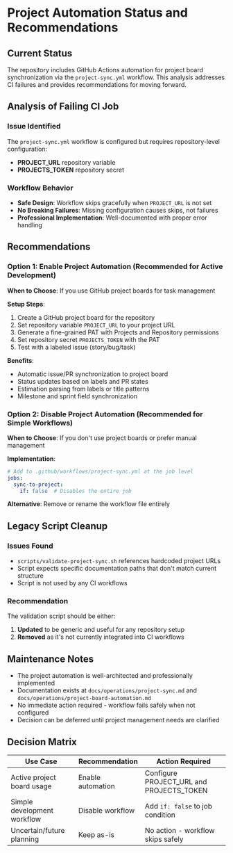 # Project Automation Status and Recommendations

## Current Status

The repository includes GitHub Actions automation for project board synchronization via the `project-sync.yml` workflow. This analysis addresses CI failures and provides recommendations for moving forward.

## Analysis of Failing CI Job

### Issue Identified
The `project-sync.yml` workflow is configured but requires repository-level configuration:
- **PROJECT_URL** repository variable 
- **PROJECTS_TOKEN** repository secret

### Workflow Behavior
- **Safe Design**: Workflow skips gracefully when `PROJECT_URL` is not set
- **No Breaking Failures**: Missing configuration causes skips, not failures
- **Professional Implementation**: Well-documented with proper error handling

## Recommendations

### Option 1: Enable Project Automation (Recommended for Active Development)

**When to Choose**: If you use GitHub project boards for task management

**Setup Steps**:
1. Create a GitHub project board for the repository
2. Set repository variable `PROJECT_URL` to your project URL
3. Generate a fine-grained PAT with Projects and Repository permissions
4. Set repository secret `PROJECTS_TOKEN` with the PAT
5. Test with a labeled issue (story/bug/task)

**Benefits**:
- Automatic issue/PR synchronization to project board
- Status updates based on labels and PR states
- Estimation parsing from labels or title patterns
- Milestone and sprint field synchronization

### Option 2: Disable Project Automation (Recommended for Simple Workflows)

**When to Choose**: If you don't use project boards or prefer manual management

**Implementation**:
```yaml
# Add to .github/workflows/project-sync.yml at the job level
jobs:
  sync-to-project:
    if: false  # Disables the entire job
```

**Alternative**: Remove or rename the workflow file entirely

## Legacy Script Cleanup

### Issues Found
- `scripts/validate-project-sync.sh` references hardcoded project URLs
- Script expects specific documentation paths that don't match current structure
- Script is not used by any CI workflows

### Recommendation
The validation script should be either:
1. **Updated** to be generic and useful for any repository setup
2. **Removed** as it's not currently integrated into CI workflows

## Maintenance Notes

- The project automation is well-architected and professionally implemented
- Documentation exists at `docs/operations/project-sync.md` and `docs/operations/project-board-automation.md`
- No immediate action required - workflow fails safely when not configured
- Decision can be deferred until project management needs are clarified

## Decision Matrix

| Use Case | Recommendation | Action Required |
|----------|---------------|-----------------|
| Active project board usage | Enable automation | Configure PROJECT_URL and PROJECTS_TOKEN |
| Simple development workflow | Disable workflow | Add `if: false` to job condition |
| Uncertain/future planning | Keep as-is | No action - workflow skips safely |
